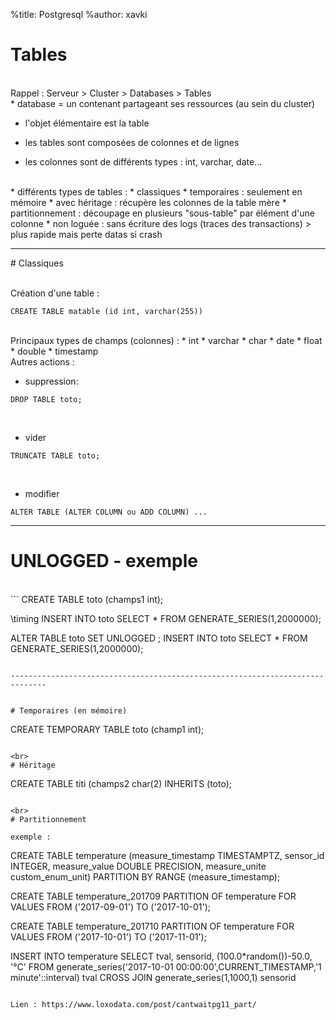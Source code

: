 %title: Postgresql
%author: xavki


# Tables


<br>
Rappel :
Serveur > Cluster > Databases > Tables


<br>
* database = un contenant partageant ses ressources (au sein du cluster)

* l'objet élémentaire est la table

* les tables sont composées de colonnes et de lignes

* les colonnes sont de différents types : int, varchar, date...

<br>
* différents types de tables :
		* classiques
		* temporaires : seulement en mémoire
		* avec héritage : récupère les colonnes de la table mère
		* partitionnement : découpage en plusieurs "sous-table" par élément d'une colonne
		* non loguée : sans écriture des logs (traces des transactions) > plus rapide mais perte datas si crash


--------------------------------------------------------------------------------

# Classiques


<br>
Création d'une table : 

```
CREATE TABLE matable (id int, varchar(255))
```

<br>
Principaux types de champs (colonnes) :
		* int
		* varchar
		* char
		* date
		* float
		* double
		* timestamp
		
<br>
Autres actions :

* suppression:

```
DROP TABLE toto;
```

<br>

* vider

```
TRUNCATE TABLE toto;
```

<br>

* modifier

```
ALTER TABLE (ALTER COLUMN ou ADD COLUMN) ...
```

------------------------------------------------------------------------------

# UNLOGGED - exemple


<br>
```
CREATE TABLE toto (champs1 int);

\timing
INSERT INTO toto SELECT * FROM GENERATE_SERIES(1,2000000);

ALTER TABLE toto SET UNLOGGED ;
INSERT INTO toto SELECT * FROM GENERATE_SERIES(1,2000000);
```

------------------------------------------------------------------------------


# Temporaires (en mémoire)

```
CREATE TEMPORARY TABLE toto (champ1 int);
```

<br>
# Héritage

```
CREATE TABLE titi (champs2 char(2) INHERITS (toto);

```

<br>
# Partitionnement

exemple :

```
CREATE TABLE temperature (measure_timestamp TIMESTAMPTZ,
                          sensor_id INTEGER,
                          measure_value DOUBLE PRECISION,
                          measure_unite custom_enum_unit)
                          PARTITION BY RANGE (measure_timestamp);

CREATE TABLE temperature_201709
PARTITION OF temperature
FOR VALUES FROM ('2017-09-01') TO ('2017-10-01');

CREATE TABLE temperature_201710
PARTITION OF temperature
FOR VALUES FROM ('2017-10-01') TO ('2017-11-01');

INSERT INTO temperature SELECT
	tval, sensorid, (100.0*random())-50.0, '°C'
	FROM  generate_series('2017-10-01 00:00:00',CURRENT_TIMESTAMP,'1 minute'::interval) tval
	CROSS JOIN generate_series(1,1000,1) sensorid
```

Lien : https://www.loxodata.com/post/cantwaitpg11_part/
